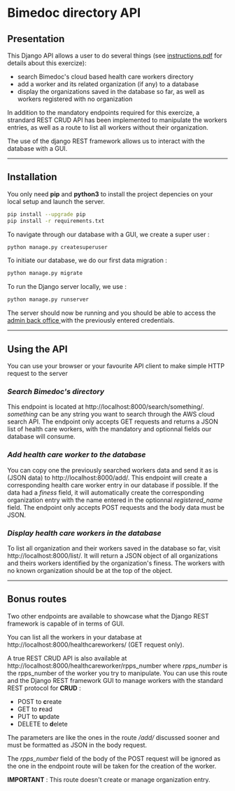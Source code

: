 **<h1>Bimedoc directory API</h1>**

**<h2>Presentation</h2>**

<p>
This Django API allows a user to do several things (see <a href=./instructions.pdf>instructions.pdf</a> for details about this exercize):

- search Bimedoc's cloud based health care workers directory
- add a worker and its related organization (if any) to a database
- display the organizations saved in the database so far, as well as workers registered with no organization

</p>

<p>
In addition to the mandatory endpoints required for this exercize, a strandard REST CRUD API has been implemented to manipulate the workers entries, as well as a route to list all workers without their organization.
</p>

<p>
The use of the django REST framework allows us to interact with the database with a GUI.
</p>

___

**<h2>Installation</h2>**

You only need **pip** and **python3** to install the project depencies on your local setup and launch the server.

```bash
pip install --upgrade pip
pip install -r requirements.txt
```

To navigate through our database with a GUI, we create a super user :

```bash
python manage.py createsuperuser
```

To initiate our database, we do our first data migration :

```bash
python manage.py migrate
```

To run the Django server locally, we use :

```bash
python manage.py runserver
```

The server should now be running and you should be able to access the  <a href=http://localhost:8000/admin> admin back office </a> with the previously entered credentials.

___

**<h2>Using the API</h2>** 

You can use your browser or your favourite API client to make simple HTTP request to the server


***<h3>Search Bimedoc's directory</h3>***

This endpoint is located at http://localhost:8000/search/something/.  
*something* can be any string you want to search through the AWS cloud search API. The endpoint only accepts GET requests and returns a JSON list of health care workers, with the mandatory and optionnal fields our database will consume.

***<h3>Add health care worker to the database</h3>***
You can copy one the previously searched workers data and send it as is (JSON data) to http://localhost:8000/add/. This endpoint will create a corresponding health care worker entry in our database if possible. If the data had a *finess* field, it will automatically create the corresponding organization entry with the name entered in the optionnal *registered_name* field.
The endpoint only accepts POST requests and the body data must be JSON.

***<h3>Display health care workers in the database</h3>***
To list all organization and their workers saved in the database so far, visit http://localhost:8000/list/. It will return a JSON object of all organizations and theirs workers identified by the organization's finess. The workers with no known organization should be at the top of the object.

___

**<h2>Bonus routes</h2>** 

Two other endpoints are available to showcase what the Django REST framework is capable of in terms of GUI.  

You can list all the workers in your database at http://localhost:8000/healthcareworkers/ (GET request only).

A true REST CRUD API is also available at http://localhost:8000/healthcareworker/rpps_number where *rpps_number* is the rpps_number of the worker you try to manipulate. You can use this route and the Django REST framework GUI to manage workers with the standard REST protocol for **CRUD** :
- POST to **c**reate
- GET to **r**ead
- PUT to **u**pdate
- DELETE to **d**elete

The parameters are like the ones in the route */add/* discussed sooner and must be formatted as JSON in the body request. 

The *rpps_number* field of the body of the POST request will be ignored as the one in the endpoint route will be taken for the creation of the worker.

**IMPORTANT**  : This route doesn't create or manage organization entry.